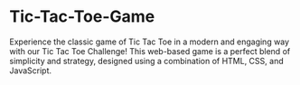 # Tic-Tac-Toe-Game
Experience the classic game of Tic Tac Toe in a modern and engaging way with our Tic Tac Toe Challenge! This web-based game is a perfect blend of simplicity and strategy, designed using a combination of HTML, CSS, and JavaScript.
